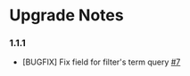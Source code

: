 # Upgrade Notes

### 1.1.1
- [BUGFIX] Fix field for filter's term query [#7](https://github.com/dachcom-digital/pimcore-dynamic-search-index-provider-elasticsearch/issues/7)
